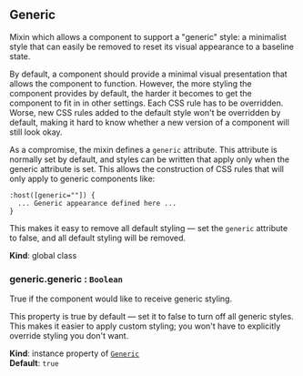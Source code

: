 <a name="Generic"></a>
## Generic
Mixin which allows a component to support a "generic" style: a minimalist
style that can easily be removed to reset its visual appearance to a
baseline state.

By default, a component should provide a minimal visual presentation that
allows the component to function. However, the more styling the component
provides by default, the harder it becomes to get the component to fit in
in other settings. Each CSS rule has to be overridden. Worse, new CSS rules
added to the default style won't be overridden by default, making it hard
to know whether a new version of a component will still look okay.

As a compromise, the mixin defines a `generic` attribute. This attribute is
normally set by default, and styles can be written that apply only when the
generic attribute is set. This allows the construction of CSS rules that
will only apply to generic components like:

    :host([generic=""]) {
      ... Generic appearance defined here ...
    }

This makes it easy to remove all default styling — set the `generic`
attribute to false, and all default styling will be removed.

**Kind**: global class  
<a name="Generic+generic"></a>
### generic.generic : <code>Boolean</code>
True if the component would like to receive generic styling.

This property is true by default — set it to false to turn off all
generic styles. This makes it easier to apply custom styling; you won't
have to explicitly override styling you don't want.

**Kind**: instance property of <code>[Generic](#Generic)</code>  
**Default**: <code>true</code>  
